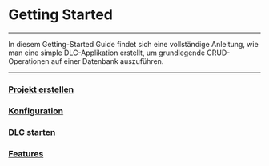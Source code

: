 # Getting Started
<hr/>

In diesem Getting-Started Guide findet sich eine vollständige Anleitung, wie man eine simple DLC-Applikation erstellt, 
um grundlegende CRUD-Operationen auf einer Datenbank auszuführen.

<hr/>

### <a href="./create_project.md">Projekt erstellen</a>
### <a href="./configuration.md">Konfiguration</a>
### <a href="./run_application.md">DLC starten</a>
### <a href="./features.md">Features</a>